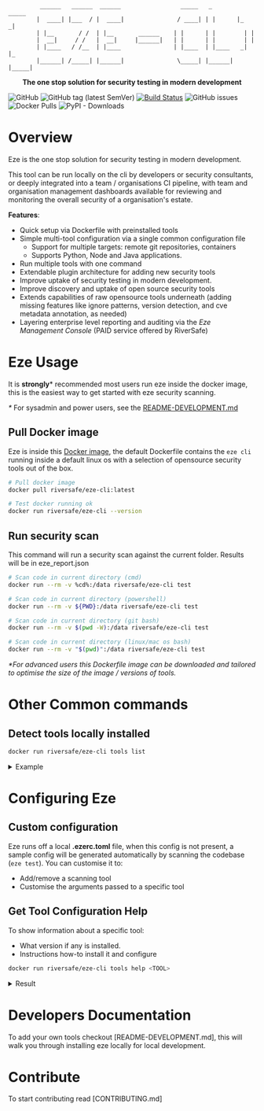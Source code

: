 ```

         ______   ______  ______                 _____   _        _____ 
        |  ____| |___  / |  ____|               / ____| | |      |_   _|
        | |__       / /  | |__       ______    | |      | |        | |  
        |  __|     / /   |  __|     |______|   | |      | |        | |  
        | |____   / /__  | |____               | |____  | |____   _| |_ 
        |______| /_____| |______|               \_____| |______| |_____|
```
<p align="center"><strong>The one stop solution for security testing in modern development</strong></p>

![GitHub](https://img.shields.io/github/license/riversafeuk/eze-cli?color=03ac13)
![GitHub tag (latest SemVer)](https://img.shields.io/github/v/tag/riversafeuk/eze-cli?label=release&logo=github)
[![Build Status](https://dev.azure.com/riversafe/DevSecOps/_apis/build/status/RiverSafeUK.eze-cli?branchName=develop)](https://dev.azure.com/riversafe/DevSecOps/_build/latest?definitionId=14&branchName=develop)
![GitHub issues](https://img.shields.io/github/issues/riversafeUK/eze-cli?style=rounded-square)
![Docker Pulls](https://img.shields.io/docker/pulls/riversafe/eze-cli?logo=docker)
![PyPI - Downloads](https://img.shields.io/pypi/dm/eze-cli?logo=pypi)


# Overview

Eze is the one stop solution for security testing in modern development.

This tool can be run locally on the cli by developers or security consultants, or deeply integrated into a team / organisations CI pipeline, with team and organisation management dashboards available for reviewing and monitoring the overall security of a organisation's estate.

**Features**:
- Quick setup via Dockerfile with preinstalled tools
- Simple multi-tool configuration via a single common configuration file
  - Support for multiple targets: remote git repositories, containers
  - Supports Python, Node and Java applications.
- Run multiple tools with one command
- Extendable plugin architecture for adding new security tools
- Improve uptake of security testing in modern development.
- Improve discovery and uptake of open source security tools
- Extends capabilities of raw opensource tools underneath
  (adding missing features like ignore patterns, version detection, and cve metadata annotation, as needed)
- Layering enterprise level reporting and auditing via the _Eze Management Console_ (PAID service offered by RiverSafe)


# Eze Usage

It is **strongly*** recommended most users run eze inside the docker image, this is the easiest way to get started with eze security scanning.

_*_ For sysadmin and power users, see the [README-DEVELOPMENT.md](README-DEVELOPMENT.md)


## Pull Docker image
Eze is inside this [Docker image](https://hub.docker.com/r/riversafe/eze-cli), the default Dockerfile contains the `eze cli` running inside a default linux os with a selection of opensource security tools out of the box.

```bash
# Pull docker image
docker pull riversafe/eze-cli:latest

# Test docker running ok
docker run riversafe/eze-cli --version
```


## Run security scan

This command will run a security scan against the current folder. Results will be in eze_report.json

```bash
# Scan code in current directory (cmd)
docker run --rm -v %cd%:/data riversafe/eze-cli test

# Scan code in current directory (powershell)
docker run --rm -v ${PWD}:/data riversafe/eze-cli test

# Scan code in current directory (git bash)
docker run --rm -v $(pwd -W):/data riversafe/eze-cli test

# Scan code in current directory (linux/mac os bash)
docker run --rm -v "$(pwd)":/data riversafe/eze-cli test
```

_*For advanced users this Dockerfile image can be downloaded and tailored to optimise the size of the image / versions of tools._


# Other Common commands

## Detect tools locally installed

```bash
docker run riversafe/eze-cli tools list
```

<details>
<summary>Example</summary>

```
$ eze tools list
Available Tools are:
=======================
raw                   0.6.1             input for saved eze json reports
trufflehog            2.0.5             opensource secret scanner
semgrep               0.53.0            opensource multi language SAST scanner
...
```
</details>


# Configuring Eze

## Custom configuration
Eze runs off a local **.ezerc.toml** file, when this config is not present, a sample config will be generated automatically by scanning the codebase (`eze test`). You can customise it to:

- Add/remove a scanning tool
- Customise the arguments passed to a specific tool

## Get Tool Configuration Help

To show information about a specific tool:
- What version if any is installed.
- Instructions how-to install it and configure

```bash
docker run riversafe/eze-cli tools help <TOOL>
```
<details>
<summary>Result</summary>

```bash
$ docker run riversafe/eze-cli tools help semgrep

Tool 'semgrep' Help
opensource multi language SAST scanner
=================================
Version: 0.52.0 Installed

Tool Configuration Instructions:
=================================
Configuration Format for SemGrep

[semgrep]
...
```
</details>


# Developers Documentation

To add your own tools checkout [README-DEVELOPMENT.md], this will walk you through installing eze locally for local development.

# Contribute

To start contributing read [CONTRIBUTING.md]

[release]: https://github.com/RiverSafeUK/eze-cli/releases
[release-img]: https://img.shields.io/github/release/RiverSafeUK/eze-cli.svg?logo=github
